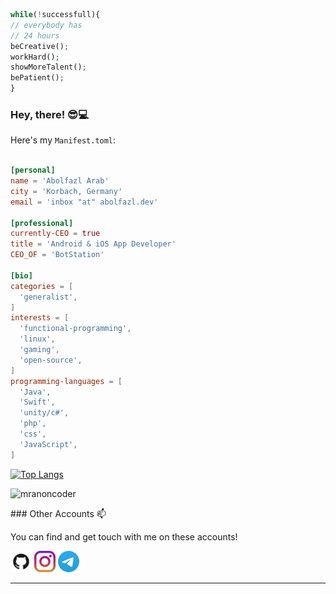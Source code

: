 
``` php
while(!successfull){
// everybody has
// 24 hours
beCreative();
workHard();
showMoreTalent();
bePatient();
}
```

<h3>Hey, there! 😎💻</h3>

Here's my `Manifest.toml`:

```toml

[personal]
name = 'Abolfazl Arab'
city = 'Korbach, Germany'
email = 'inbox "at" abolfazl.dev'

[professional]
currently-CEO = true
title = 'Android & iOS App Developer'
CEO_OF = 'BotStation'

[bio]
categories = [
  'generalist',
]
interests = [
  'functional-programming',
  'linux',
  'gaming',
  'open-source',
]
programming-languages = [
  'Java',
  'Swift',
  'unity/c#',
  'php',
  'css',
  'JavaScript',
]


```
[![Top Langs](https://github-readme-stats.vercel.app/api/top-langs/?username=anuraghazra&layout=compact)](https://github.com/anuraghazra/github-readme-stats)

<p align="left">
  <img src="https://github-readme-stats.vercel.app/api?username=mranoncoder&show_icons=true" alt="mranoncoder" /> 

</p>
<p align="left"> </p>
### Other Accounts 📫

You can find and get touch with me on these accounts!

 [<img src="https://raw.githubusercontent.com/mranoncoder/mranoncoder/master/assests/github.png" alt="github logo" width="34">](https://github.com/mranoncoder)  [<img src="https://raw.githubusercontent.com/mranoncoder/mranoncoder/master/assests/instagram.jpg" alt="instagram logo" width="34">](https://www.instagram.com/abo._.l/)  [<img src="https://raw.githubusercontent.com/mranoncoder/mranoncoder/master/assests/telegram.png" alt="telegram logo" width="34">](https://telegram.me/mranoncoder)

---


